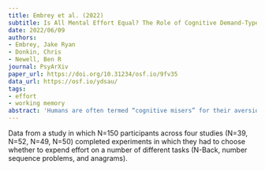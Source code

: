 ```yaml
---
title: Embrey et al. (2022)
subtitle: Is All Mental Effort Equal? The Role of Cognitive Demand-Type on Effort Avoidance
date: 2022/06/09
authors:
- Embrey, Jake Ryan
- Donkin, Chris
- Newell, Ben R
journal: PsyArXiv
paper_url: https://doi.org/10.31234/osf.io/9fv35
data_url: https://osf.io/ydsau/
tags:
- effort
- working memory
abstract: 'Humans are often termed “cognitive misers” for their aversion to mental effort. Both in and outside the laboratory people often show preference for low-effort tasks and are willing to forgo financial reward to avoid more demanding alternatives. Mental effort, however, does not seem to be ubiquitously avoided: people play crosswords, board games, and read novels, all as forms of leisure. While such activities undoubtedly require effort, the type of cognitive demands they impose appear markedly different from the tasks typically used in mental-effort research (e.g., N-Back, demand selection tasks, vigilance tasks). We investigate the effect disparate demands such as rule discovery compared to rule implementation have on people’s aversion to or preference for increased mental effort. Across four experiments using three different tasks (i.e., N-Back, number sequence problems, and anagrams), and a mixture of online and lab-based settings we find that aversion to effort remains stable regardless of the types of cognitive demands a task imposes. The results are discussed in terms of other factors that might induce the pursuit of mental effort over and above the type of cognitive activity involved in a task.'
---
```


Data from a study in which N=150 participants across four studies (N=39, N=52, N=49, N=50) completed experiments in which they had to choose whether to expend effort on a number of different tasks (N-Back, number sequence problems, and anagrams).
